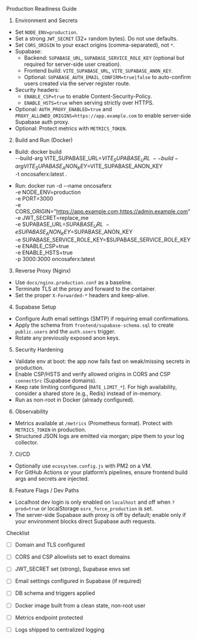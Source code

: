 Production Readiness Guide

1) Environment and Secrets
- Set `NODE_ENV=production`.
- Set a strong `JWT_SECRET` (32+ random bytes). Do not use defaults.
- Set `CORS_ORIGIN` to your exact origins (comma-separated), not `*`.
- Supabase:
  - Backend: `SUPABASE_URL`, `SUPABASE_SERVICE_ROLE_KEY` (optional but required for server-side user creation).
  - Frontend build: `VITE_SUPABASE_URL`, `VITE_SUPABASE_ANON_KEY`.
  - Optional: `SUPABASE_AUTH_EMAIL_CONFIRM=true|false` to auto-confirm users created via the server register route.
- Security headers:
  - `ENABLE_CSP=true` to enable Content-Security-Policy.
  - `ENABLE_HSTS=true` when serving strictly over HTTPS.
- Optional: `AUTH_PROXY_ENABLED=true` and `PROXY_ALLOWED_ORIGINS=https://app.example.com` to enable server-side Supabase auth proxy.
- Optional: Protect metrics with `METRICS_TOKEN`.

2) Build and Run (Docker)
- Build:
  docker build \
    --build-arg VITE_SUPABASE_URL=$VITE_SUPABASE_URL \
    --build-arg VITE_SUPABASE_ANON_KEY=$VITE_SUPABASE_ANON_KEY \
    -t oncosaferx:latest .

- Run:
  docker run -d --name oncosaferx \
    -e NODE_ENV=production \
    -e PORT=3000 \
    -e CORS_ORIGIN="https://app.example.com,https://admin.example.com" \
    -e JWT_SECRET=replace_me \
    -e SUPABASE_URL=$SUPABASE_URL \
    -e SUPABASE_ANON_KEY=$SUPABASE_ANON_KEY \
    -e SUPABASE_SERVICE_ROLE_KEY=$SUPABASE_SERVICE_ROLE_KEY \
    -e ENABLE_CSP=true \
    -e ENABLE_HSTS=true \
    -p 3000:3000 oncosaferx:latest

3) Reverse Proxy (Nginx)
- Use `docs/nginx.production.conf` as a baseline.
- Terminate TLS at the proxy and forward to the container.
- Set the proper `X-Forwarded-*` headers and keep-alive.

4) Supabase Setup
- Configure Auth email settings (SMTP) if requiring email confirmations.
- Apply the schema from `frontend/supabase-schema.sql` to create `public.users` and the `auth.users` trigger.
- Rotate any previously exposed anon keys.

5) Security Hardening
- Validate env at boot: the app now fails fast on weak/missing secrets in production.
- Enable CSP/HSTS and verify allowed origins in CORS and CSP `connectSrc` (Supabase domains).
- Keep rate limiting configured (`RATE_LIMIT_*`). For high availability, consider a shared store (e.g., Redis) instead of in-memory.
- Run as non-root in Docker (already configured).

6) Observability
- Metrics available at `/metrics` (Prometheus format). Protect with `METRICS_TOKEN` in production.
- Structured JSON logs are emitted via morgan; pipe them to your log collector.

7) CI/CD
- Optionally use `ecosystem.config.js` with PM2 on a VM.
- For GitHub Actions or your platform’s pipelines, ensure frontend build args and secrets are injected.

8) Feature Flags / Dev Paths
- Localhost dev login is only enabled on `localhost` and off when `?prod=true` or localStorage `osrx_force_production` is set.
- The server-side Supabase auth proxy is off by default; enable only if your environment blocks direct Supabase auth requests.

Checklist
- [ ] Domain and TLS configured
- [ ] CORS and CSP allowlists set to exact domains
- [ ] JWT_SECRET set (strong), Supabase envs set
- [ ] Email settings configured in Supabase (if required)
- [ ] DB schema and triggers applied
- [ ] Docker image built from a clean state, non-root user
- [ ] Metrics endpoint protected
- [ ] Logs shipped to centralized logging

